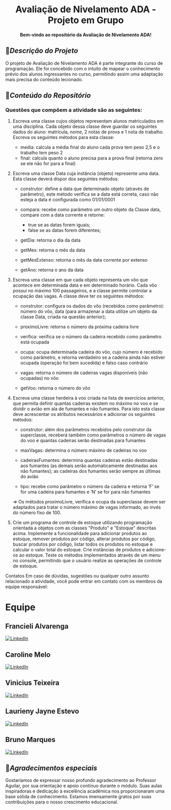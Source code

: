 
<h1 align="center">Avaliação de Nivelamento ADA - Projeto em Grupo</h1>
<h4 align="center">Bem-vindo ao repositório da Avaliação de Nivelamento ADA! </h4>

## :pushpin:*Descrição do Projeto*
<p>O projeto de Avaliação de Nivelamento ADA é parte integrante do curso de programação. Ele foi concebido com o intuito de mapear o conhecimento prévio dos alunos ingressantes no curso, permitindo assim uma adaptação mais precisa do conteúdo lecionado.</p>


## :pushpin:*Conteúdo do Repositório*
 <h3>Questões que compõem a atividade são as seguintes:</h3>
 

1. Escreva uma classe cujos objetos representam alunos matriculados em uma disciplina. Cada objeto
   dessa classe deve guardar os seguintes dados do aluno: matrícula, nome, 2 notas de prova e 1 nota de
   trabalho. Escreva os seguintes métodos para esta classe:

    * media: calcula a média final do aluno cada prova tem peso 2,5 e o trabalho tem peso 2
    * final: calcula quanto o aluno precisa para a prova final (retorna zero se ele não for para a final)

2. Escreva uma classe Data cuja instância (objeto) represente uma data. Esta classe deverá dispor dos
   seguintes métodos:

    * construtor: define a data que determinado objeto (através de parâmetro), este método verifica se a
      data está correta, caso não esteja a data é configurada como 01/01/0001

    * compara: recebe como parâmetro um outro objeto da Classe data, compare com a data corrente e
      retorne:
        * true se as datas forem iguais;
        * false se as datas forem diferentes;

    * getDia: retorna o dia da data

    * getMes: retorna o mês da data

    * getMesExtenso: retorna o mês da data corrente por extenso

    * getAno: retorna o ano da data

3.  Escreva uma classe em que cada objeto representa um vôo que acontece em determinada data e em
    determinado horário. Cada vôo possui no máximo 100 passageiros, e a classe permite controlar a ocupação
    das vagas. A classe deve ter os seguintes métodos:

    * construtor: configura os dados do vôo (recebidos como parâmetro): número do vôo, data (para armazenar
      a data utilize um objeto da classe Data, criada na questão anterior);

    * proximoLivre: retorna o número da próxima cadeira livre

    * verifica: verifica se o número da cadeira recebido como parâmetro está ocupada

    * ocupa: ocupa determinada cadeira do vôo, cujo número é recebido como parâmetro, e retorna
      verdadeiro se a cadeira ainda não estiver ocupada (operação foi bem sucedida) e falso
      caso contrário

    * vagas: retorna o número de cadeiras vagas disponíveis (não ocupadas) no vôo

    * getVoo: retorna o número do vôo

4. Escreva uma classe herdeira à voo criada na lista de exercícios anterior, que permita definir quantas
   cadeiras existem no máximo no voo e se dividir o avião em ala de fumantes e não fumantes. Para isto esta
   classe deve acrescentar os atributos necessários e adicionar os seguintes métodos:

    * construtor: além dos parâmetros recebidos pelo construtor da superclasse, receberá também
      como parâmetros o número de vagas do voo e quantas cadeiras serão destinadas para
      fumantes

    * maxVagas: determina o número máximo de cadeiras no voo

    * cadeirasFumantes: determina quantas cadeiras estão destinadas aos fumantes (as demais serão
      automaticamente destinadas aos não fumantes); as cadeiras dos fumantes serão
      sempre as últimas do avião

    * tipo: recebe como parâmetro o número da cadeira e retorna ‘F’ se for uma cadeira para
      fumantes e ‘N’ se for para não fumantes

   => Os métodos proximoLivre, verifica e ocupa da superclasse devem ser adaptados para tratar o número
   máximo de vagas informado, ao invés do número fixo de 100.


5. Crie um programa de controle de estoque utilizando programação orientada a objetos com as classes
   "Produto" e "Estoque" descritas acima. Implemente a funcionalidade para adicionar produtos ao estoque,
   remover produtos por código, alterar produtos por código, buscar produtos por código, listar todos os
   produtos no estoque e calcular o valor total do estoque. Crie instâncias de produtos e adicione-os ao
   estoque. Teste os métodos implementados através de um menu no console, permitindo que o usuário
   realize as operações de controle de estoque.

Contatos
Em caso de dúvidas, sugestões ou qualquer outro assunto relacionado a atividade, você pode entrar em contato com os membros da equipe responsável:

# Equipe

## Francieli Alvarenga
[![LinkedIn](https://img.shields.io/badge/LinkedIn-Perfil%20do%20Membro-blue)](https://www.linkedin.com/in/francieli-alvarenga/)

## Caroline Melo
[![LinkedIn](https://img.shields.io/badge/LinkedIn-Caroline%20Melo-blue)](https://www.linkedin.com/in/carolinemelo-dev/)

## Vinicius Teixeira
[![LinkedIn](https://img.shields.io/badge/LinkedIn-Vin%C3%ADcius%20Teixeira%20Saraiva-blue)](https://www.linkedin.com/in/vinicius-teixeira-saraiva/)

## Laurieny Jayne Estevo
[![LinkedIn](https://img.shields.io/badge/LinkedIn-Laurieny%20Jayne%20Estevo-blue)](https://www.linkedin.com/in/laurieny-jayne-estevo-developer/)

## Bruno Marques
[![LinkedIn](https://img.shields.io/badge/LinkedIn-Perfil%20do%20Membro-blue)](https://www.linkedin.com/in/b-marques/)


## :blue_heart:*Agradecimentos especiais*
<p>Gostaríamos de expressar nosso profundo agradecimento ao Professor Aguilar, por sua orientação e apoio contínuo durante o módulo. Suas aulas inspiradoras e dedicação à excelência acadêmica nos proporcionaram uma base sólida de conhecimento. Estamos imensamente gratos por suas contribuições para o nosso crescimento educacional.</p>


















